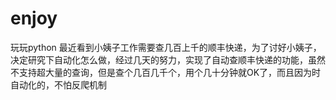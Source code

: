 # enjoy
玩玩python
最近看到小姨子工作需要查几百上千的顺丰快递，为了讨好小姨子，决定研究下自动化怎么做，经过几天的努力，实现了自动查顺丰快递的功能，虽然不支持超大量的查询，但是查个几百几千个，用个几十分钟就OK了，而且因为时自动化的，不怕反爬机制
